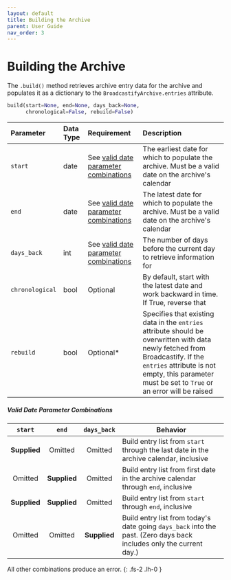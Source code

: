 ```yaml
---
layout: default
title: Building the Archive
parent: User Guide
nav_order: 3
---
```


# Building the Archive

The `.build()` method retrieves archive entry data for the archive and populates it as a dictionary to the `BroadcastifyArchive.entries` attribute.

```python
build(start=None, end=None, days_back=None,
      chronological=False, rebuild=False)
```

| Parameter | Data Type | Requirement | Description |
|:----------|:----------|:------------|:------------|
| `start` | date | See [valid date parameter combinations](#valid-date-parameter-combinations) | The earliest date for which to populate the archive. Must be a valid date on the archive's calendar |
| `end` | date | See [valid date parameter combinations](#valid-date-parameter-combinations) | The latest date for which to populate the archive. Must be a valid date on the archive's calendar |
| `days_back` | int | See [valid date parameter combinations](#valid-date-parameter-combinations) | The number of days before the current day to retrieve information for |
| `chronological` | bool | Optional | By default, start with the latest date and work backward in time. If True, reverse that |
| `rebuild` | bool | Optional<super>*</super> | Specifies that existing data in the `entries` attribute should be overwritten with data newly fetched from Broadcastify. If the `entries` attribute is not empty, this parameter must be set to `True` or an error will be raised |

##### Valid Date Parameter Combinations

| `start` | `end` | `days_back` | Behavior |
|:-------:|:-----:|:-----------:|----------|
| **Supplied** | Omitted | Omitted | Build entry list from `start` through the last date in the archive calendar, inclusive |
| Omitted | **Supplied** | Omitted | Build entry list from first date in the archive calendar through `end`, inclusive |
| **Supplied** | **Supplied** | Omitted | Build entry list from `start` through `end`, inclusive |
| Omitted | Omitted | **Supplied** | Build entry list from today's date going `days_back` into the past. (Zero days back includes only the current day.) |

All other combinations produce an error.
{: .fs-2 .lh-0 }
